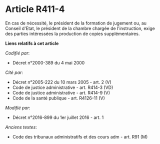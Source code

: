 # Article R411-4

En cas de nécessité, le président de la formation de jugement ou, au Conseil d'Etat, le président de la  chambre chargée de
l'instruction, exige des parties intéressées la production de copies supplémentaires.

**Liens relatifs à cet article**

_Codifié par_:

  - Décret n°2000-389 du 4 mai 2000

_Cité par_:

  - Décret n°2005-222 du 10 mars 2005 - art. 2 (V)
  - Code de justice administrative - art. R414-3 (VD)
  - Code de justice administrative - art. R414-9 (V)
  - Code de la santé publique - art. R4126-11 (V)

_Modifié par_:

  - Décret n°2016-899 du 1er juillet 2016 - art. 1

_Anciens textes_:

  - Code des tribunaux administratifs et des cours adm - art. R91 (M)
